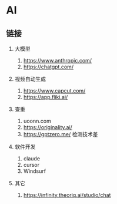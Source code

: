 # AI
## 链接
1. 大模型
    1. https://www.anthropic.com/
    2. https://chatgpt.com/
2. 视频自动生成 
    1. https://www.capcut.com/
    2. https://app.fliki.ai/

3. 查重
    1. uoonn.com
    2. https://originality.ai/
    3. https://gptzero.me/  检测技术差

4. 软件开发
    1. claude
    2. cursor
    3. Windsurf
5. 其它
    1. https://infinity.theoriq.ai/studio/chat 